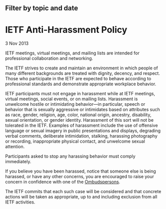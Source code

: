 Filter by topic and date
------------------------

IETF Anti-Harassment Policy
===========================

3 Nov 2013

IETF meetings, virtual meetings, and mailing lists are intended for professional collaboration and networking.

The IETF strives to create and maintain an environment in which people of many different backgrounds are treated with dignity, decency, and respect. Those who participate in the IETF are expected to behave according to professional standards and demonstrate appropriate workplace behavior.

IETF participants must not engage in harassment while at IETF meetings, virtual meetings, social events, or on mailing lists. Harassment is unwelcome hostile or intimidating behavior—in particular, speech or behavior that is sexually aggressive or intimidates based on attributes such as race, gender, religion, age, color, national origin, ancestry, disability, sexual orientation, or gender identity. Harassment of this sort will not be tolerated in the IETF. Examples of harassment include the use of offensive language or sexual imagery in public presentations and displays, degrading verbal comments, deliberate intimidation, stalking, harassing photography or recording, inappropriate physical contact, and unwelcome sexual attention.

Participants asked to stop any harassing behavior must comply immediately.

If you believe you have been harassed, notice that someone else is being harassed, or have any other concerns, you are encouraged to raise your concern in confidence with one of the [Ombudspersons](/contact/ombudsteam/).

The IETF commits that each such case will be considered and that concrete actions will be taken as appropriate, up to and including exclusion from all IETF activities.

